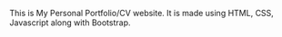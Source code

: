 This is My Personal Portfolio/CV website.
It is made using HTML, CSS, Javascript along with Bootstrap.
